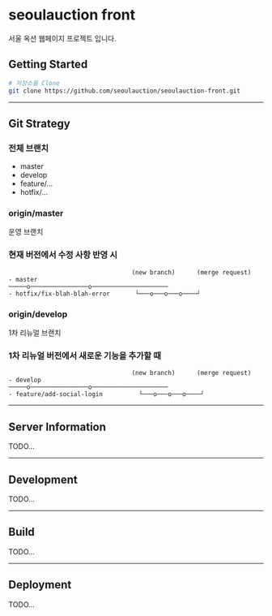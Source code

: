 # seoulauction front
서울 옥션 웹페이지 프로젝트 입니다.

## Getting Started
```bash
# 저장소를 Clone
git clone https://github.com/seoulauction/seoulauction-front.git
```

---

## Git Strategy

### 전체 브랜치
- master
- develop
- feature/...
- hotfix/...

### origin/master
운영 브랜치

### 현재 버전에서 수정 사항 반영 시

```
                                  (new branch)      (merge request)   
- master                      ─────o────────────────o─────────────────────
- hotfix/fix-blah-blah-error  	   └───o───o───o────┘
```

### origin/develop
1차 리뉴얼 브랜치

### 1차 리뉴얼 버전에서 새로운 기능을 추가할 때

```
                                  (new branch)      (merge request)   
- develop                      ─────o────────────────o─────────────────────
- feature/add-social-login  	    └───o───o───o────┘
```

---

## Server Information
TODO...

---

## Development
TODO...

---

## Build
TODO...

---

## Deployment
TODO...
